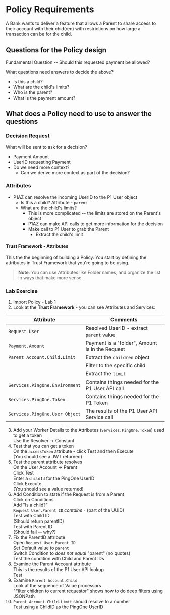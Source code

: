# Policy Requirements

A Bank wants to deliver a feature that allows a Parent to share access to their account with their chid(ren) with restrictions on how large a transaction can be for the child.

## Questions for the Policy design

Fundamental Question -- Should this requested payment be allowed?

What questions need answers to decide the above?

* Is this a child?
* What are the child's limits?
* Who is the parent?
* What is the payment amount?

## What does a Policy need to use to answer the questions

### Decision Request

What will be sent to ask for a decision?

* Payment Amount
* UserID requesting Payment
* Do we need more context?
  * Can we derive more context as part of the decision?

### Attributes

* P1AZ can resolve the incoming UserID to the P1 User object
  * Is this a child?
    Attribute - `parent`
  * What are the child's limits?
    * This is more complicated -- the limits are stored on the Parent's object
    * P1AZ can make API calls to get more information for the decision
    * Make call to P1 User to grab the Parent
      * Extract the child's limit

#### Trust Framework - Attributes

This the the beginning of building a Policy. You start by defining the attributes in Trust Framework that you're going to be using.

>**Note**: You can use Attributes like Folder names, and organize the list in ways that make more sense.

### Lab Exercise

1. Import Policy - Lab 1
2. Look at the **Trust Framework** - you can see Attributes and Services:

| Attribute | Comments |
| --- | --- |
| `Request User` | Resolved UserID - extract `parent` value |
| `Payment.Amount` | Payment is a "folder", Amount is in the Request |
| `Parent Account.Child.Limit` | Extract the `children` object |
| | Filter to the specific child |
| | Extract the `limit` |
| `Services.PingOne.Environment` | Contains things needed for the P1 User API call |
| `Services.PingOne.Token` | Contains things needed for the P1 Token |
| `Services.PingOne.User Object` | The results of the P1 User API Service call |

3. Add your Worker Details to the Attributes (`Services.PingOne.Token`) used to get a token  
Use the Resolver -> Constant
4. Test that you can get a token  
On the `accessToken` attribute - click Test and then Execute  
(You should see a JWT returned)
5. Test the parent attribute resolves  
On the User Account -> Parent  
Click Test  
Enter a `childId` for the PingOne UserID  
Click Execute  
(You should see a value returned)
6. Add Condition to state if the Request is from a Parent  
Click on Conditions  
Add "Is a child?"  
`Request User.Parent ID` *contains* `-` (part of the UUID)  
Test with Child ID  
(Should return parentID)  
Test with Parent ID  
(Should fail -- why?)
7. Fix the ParentID attribute  
Open `Request User.Parent ID`  
Set Default value to `parent`  
Switch Condition to *does not equal* "parent" (no quotes)  
Test the condition with Child and Parent IDs
8. Examine the Parent Account attribute  
This is the results of the P1 User API lookup  
Test  
9. Examine `Parent Account.Child`  
Look at the sequence of Value processors  
"Filter children to current requestor" shows how to do deep filters using JSONPath
10. `Parent Account.Child.Limit` should resolve to a number  
Test using a ChildID as the PingOne UserID
